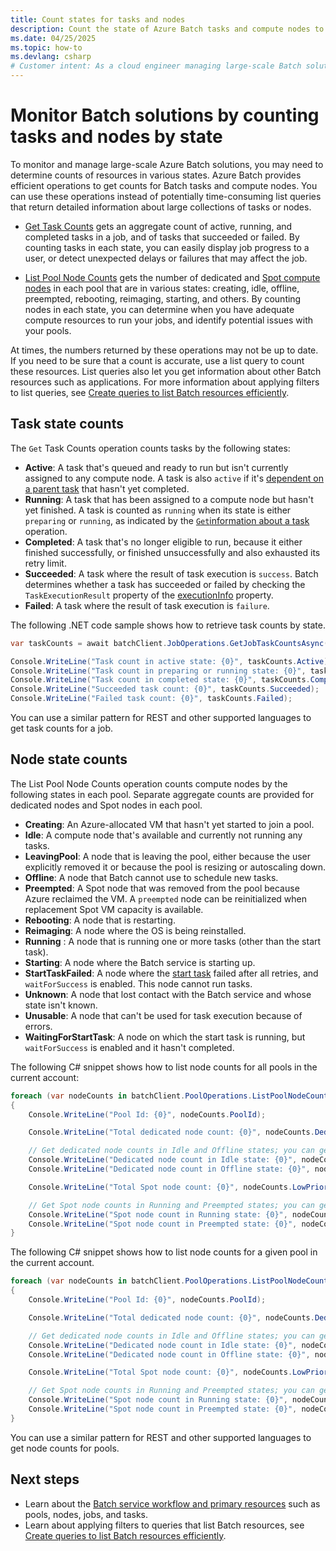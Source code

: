 ```yaml
---
title: Count states for tasks and nodes
description: Count the state of Azure Batch tasks and compute nodes to help manage and monitor Batch solutions.
ms.date: 04/25/2025
ms.topic: how-to
ms.devlang: csharp
# Customer intent: As a cloud engineer managing large-scale Batch solutions, I want to count the states of tasks and compute nodes, so that I can effectively monitor job progress and ensure adequate compute resources are available for optimal performance.
---
```

# Monitor Batch solutions by counting tasks and nodes by state

To monitor and manage large-scale Azure Batch solutions, you may need to determine counts of resources in various states. Azure Batch provides efficient operations to get counts for Batch tasks and compute nodes. You can use these operations instead of potentially time-consuming list queries that return detailed information about large collections of tasks or nodes.

- [Get Task Counts](/rest/api/batchservice/job/gettaskcounts) gets an aggregate count of active, running, and completed tasks in a job, and of tasks that succeeded or failed. By counting tasks in each state, you can easily display job progress to a user, or detect unexpected delays or failures that may affect the job.

- [List Pool Node Counts](/rest/api/batchservice/account/listpoolnodecounts) gets the number of dedicated and [Spot compute nodes](batch-spot-vms.md) in each pool that are in various states: creating, idle, offline, preempted, rebooting, reimaging, starting, and others. By counting nodes in each state, you can determine when you have adequate compute resources to run your jobs, and identify potential issues with your pools.

At times, the numbers returned by these operations may not be up to date. If you need to be sure that a count is accurate, use a list query to count these resources. List queries also let you get information about other Batch resources such as applications. For more information about applying filters to list queries, see [Create queries to list Batch resources efficiently](batch-efficient-list-queries.md).

## Task state counts

The `Get` Task Counts operation counts tasks by the following states:

- **Active**: A task that's queued and ready to run but isn't currently assigned to any compute node. A task is also `active` if it's [dependent on a parent task](batch-task-dependencies.md) that hasn't yet completed.
- **Running**: A task that has been assigned to a compute node but hasn't yet finished. A task is counted as `running` when its state is either `preparing` or `running`, as indicated by the [`Get`information about a task](/rest/api/batchservice/task/get) operation.
- **Completed**: A task that's no longer eligible to run, because it either finished successfully, or finished unsuccessfully and also exhausted its retry limit.
- **Succeeded**: A task where the result of task execution is `success`. Batch determines whether a task has succeeded or failed by checking the `TaskExecutionResult` property of the [executionInfo](/rest/api/batchservice/task/get) property.
- **Failed**: A task where the result of task execution is `failure`.

The following .NET code sample shows how to retrieve task counts by state.

```csharp
var taskCounts = await batchClient.JobOperations.GetJobTaskCountsAsync("job-1");

Console.WriteLine("Task count in active state: {0}", taskCounts.Active);
Console.WriteLine("Task count in preparing or running state: {0}", taskCounts.Running);
Console.WriteLine("Task count in completed state: {0}", taskCounts.Completed);
Console.WriteLine("Succeeded task count: {0}", taskCounts.Succeeded);
Console.WriteLine("Failed task count: {0}", taskCounts.Failed);
```

You can use a similar pattern for REST and other supported languages to get task counts for a job.

## Node state counts

The List Pool Node Counts operation counts compute nodes by the following states in each pool. Separate aggregate counts are provided for dedicated nodes and Spot nodes in each pool.

- **Creating**: An Azure-allocated VM that hasn't yet started to join a pool.
- **Idle**: A compute node that's available and currently not running any tasks.
- **LeavingPool**: A node that is leaving the pool, either because the user explicitly removed it or because the pool is resizing or autoscaling down.
- **Offline**: A node that Batch cannot use to schedule new tasks.
- **Preempted**: A Spot node that was removed from the pool because Azure reclaimed the VM. A `preempted` node can be reinitialized when replacement Spot VM capacity is available.
- **Rebooting**: A node that is restarting.
- **Reimaging**: A node where the OS is being reinstalled.
- **Running** : A node that is running one or more tasks (other than the start task).
- **Starting**: A node where the Batch service is starting up.
- **StartTaskFailed**: A node where the [start task](/rest/api/batchservice/pool/add#starttask) failed after all retries, and `waitForSuccess` is enabled. This node cannot run tasks.
- **Unknown**: A node that lost contact with the Batch service and whose state isn't known.
- **Unusable**: A node that can't be used for task execution because of errors.
- **WaitingForStartTask**: A node on which the start task is running, but `waitForSuccess` is enabled and it hasn't completed.

The following C# snippet shows how to list node counts for all pools in the current account:

```csharp
foreach (var nodeCounts in batchClient.PoolOperations.ListPoolNodeCounts())
{
    Console.WriteLine("Pool Id: {0}", nodeCounts.PoolId);

    Console.WriteLine("Total dedicated node count: {0}", nodeCounts.Dedicated.Total);

    // Get dedicated node counts in Idle and Offline states; you can get additional states.
    Console.WriteLine("Dedicated node count in Idle state: {0}", nodeCounts.Dedicated.Idle);
    Console.WriteLine("Dedicated node count in Offline state: {0}", nodeCounts.Dedicated.Offline);

    Console.WriteLine("Total Spot node count: {0}", nodeCounts.LowPriority.Total);

    // Get Spot node counts in Running and Preempted states; you can get additional states.
    Console.WriteLine("Spot node count in Running state: {0}", nodeCounts.LowPriority.Running);
    Console.WriteLine("Spot node count in Preempted state: {0}", nodeCounts.LowPriority.Preempted);
}
```

The following C# snippet shows how to list node counts for a given pool in the current account.

```csharp
foreach (var nodeCounts in batchClient.PoolOperations.ListPoolNodeCounts(new ODATADetailLevel(filterClause: "poolId eq 'testpool'")))
{
    Console.WriteLine("Pool Id: {0}", nodeCounts.PoolId);

    Console.WriteLine("Total dedicated node count: {0}", nodeCounts.Dedicated.Total);

    // Get dedicated node counts in Idle and Offline states; you can get additional states.
    Console.WriteLine("Dedicated node count in Idle state: {0}", nodeCounts.Dedicated.Idle);
    Console.WriteLine("Dedicated node count in Offline state: {0}", nodeCounts.Dedicated.Offline);

    Console.WriteLine("Total Spot node count: {0}", nodeCounts.LowPriority.Total);

    // Get Spot node counts in Running and Preempted states; you can get additional states.
    Console.WriteLine("Spot node count in Running state: {0}", nodeCounts.LowPriority.Running);
    Console.WriteLine("Spot node count in Preempted state: {0}", nodeCounts.LowPriority.Preempted);
}
```

You can use a similar pattern for REST and other supported languages to get node counts for pools.

## Next steps

- Learn about the [Batch service workflow and primary resources](batch-service-workflow-features.md) such as pools, nodes, jobs, and tasks.
- Learn about applying filters to queries that list Batch resources, see [Create queries to list Batch resources efficiently](batch-efficient-list-queries.md).
